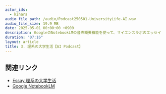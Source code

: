 ```yaml
---
actor_ids:
  - kihara
audio_file_path: /audio/Podcast250501-UniversityLife-AI.wav
audio_file_size: 19.9 MB
date: 2025-05-01 00:00:00 +0900
description: GoogleのNotebookLMの音声概要機能を使って、サイエンスラボのエッセイ「理系の大学生活」のPodcastを生成しました。理系の大学に進んだ場合の大学生活の様子がよくわかると思います。ぜひ聞いてみてください。　
duration: "07:16"
layout: article
title: 3. 理系の大学生活【AI Podcast】
---
```


## 関連リンク

- [Essay 理系の大学生活](https://www.kitakyusciencegirl.org/2021/03/31/essay-%E7%90%86%E7%B3%BB%E3%81%AE%E5%A4%A7%E5%AD%A6%E7%94%9F%E6%B4%BB/)
- [Google NotebookLM](https://notebooklm.google/)
